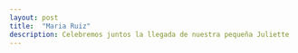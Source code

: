 ```yaml
---
layout: post
title:  "Maria Ruiz"
description: Celebremos juntos la llegada de nuestra pequeña Juliette 
---
```


